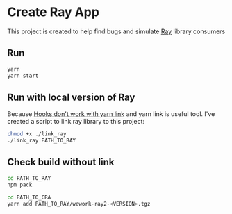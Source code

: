 # Create Ray App 

This project is created to help find bugs and simulate [Ray](https://github.com/WeConnect/ray2) library consumers

## Run

```bash
yarn
yarn start
```

## Run with local version of Ray

Because [Hooks don't work with yarn link](https://github.com/facebook/react/issues/14257) and yarn link is useful tool. I've created a script to link ray library to this project:

```bash
chmod +x ./link_ray
./link_ray PATH_TO_RAY
```

## Check build without link

```bash
cd PATH_TO_RAY
npm pack

cd PATH_TO_CRA
yarn add PATH_TO_RAY/wework-ray2-<VERSION>.tgz
```